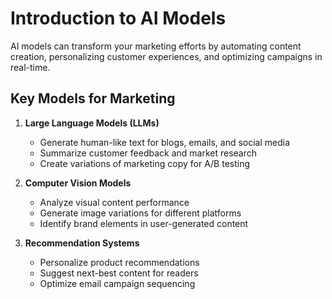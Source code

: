 # Introduction to AI Models

AI models can transform your marketing efforts by automating content creation, personalizing customer experiences, and optimizing campaigns in real-time.

## Key Models for Marketing

1. **Large Language Models (LLMs)**
   - Generate human-like text for blogs, emails, and social media
   - Summarize customer feedback and market research
   - Create variations of marketing copy for A/B testing

2. **Computer Vision Models**
   - Analyze visual content performance
   - Generate image variations for different platforms
   - Identify brand elements in user-generated content

3. **Recommendation Systems**
   - Personalize product recommendations
   - Suggest next-best content for readers
   - Optimize email campaign sequencing
